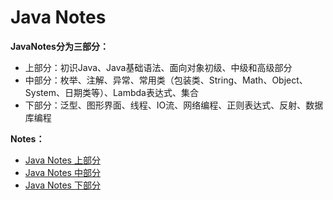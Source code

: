 # Java Notes

**JavaNotes分为三部分：**

- 上部分：初识Java、Java基础语法、面向对象初级、中级和高级部分
- 中部分：枚举、注解、异常、常用类（包装类、String、Math、Object、System、日期类等）、Lambda表达式、集合
- 下部分：泛型、图形界面、线程、IO流、网络编程、正则表达式、反射、数据库编程

**Notes：**

- [Java Notes 上部分](notes/JavaNotes上部分.md)
- [Java Notes 中部分](notes/JavaNotes中部分.md)
- [Java Notes 下部分](notes/JavaNotes下部分.md)